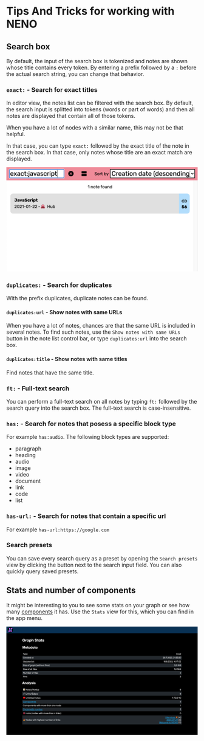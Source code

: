 # Tips And Tricks for working with NENO

## Search box
By default, the input of the search box is tokenized and notes are shown
whose title contains every token. By entering a prefix followed by a `:` before
the actual search string, you can change that behavior.

### `exact:` - Search for exact titles
In editor view, the notes list can be filtered with the search box. By default, the search input is splitted into tokens (words or part of words) and then all notes are displayed that contain all of those tokens.

When you have a lot of nodes with a similar name, this may not be that helpful.

In that case, you can type `exact:` followed by the exact title of the note in the search box. In that case, only notes whose title are an exact match are displayed.

![Search for exact matches](./img/exact-matches.png)

### `duplicates:` - Search for duplicates

With the prefix duplicates, duplicate notes can be found.

#### `duplicates:url` - Show notes with same URLs

When you have a lot of notes, chances are that the same URL is included in several notes. To find such notes, use the `Show notes with same URLs` button in the note list control bar, or type  `duplicates:url` into the search box.

#### `duplicates:title` - Show notes with same titles

Find notes that have the same title.

### `ft:` - Full-text search
You can perform a full-text search on all notes by typing `ft:` followed by the search query
into the search box. The full-text search is case-insensitive.

### `has:` - Search for notes that posess a specific block type

For example `has:audio`. The following block types are supported:

* paragraph
* heading
* audio
* image
* video
* document
* link
* code
* list

### `has-url:` - Search for notes that contain a specific url

For example `has-url:https://google.com`

### Search presets

You can save every search query as a preset by opening the `Search presets` view by clicking the button next to the search input field. 
You can also quickly query saved presets.

## Stats and number of components

It might be interesting to you to see some stats on your graph or see how many [components](https://en.wikipedia.org/wiki/Component_(graph_theory)) it has. Use the `Stats` view for this, which you can find in the app menu.

![Stats](./img/stats-view.png)